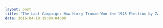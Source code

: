 ```yaml
---
layout: post
title: "The Last Campaign: How Harry Truman Won the 1948 Election by Zachary Karabell"
date: 2016-04-18 19:00-04:00
---
```


